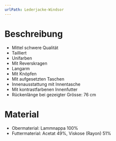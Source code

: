 ```yaml
---
urlPath: Lederjacke-Windsor
---
```

# Beschreibung
- Mittel schwere Qualität
- Tailliert
- Unifarben
- Mit Reverskragen
- Langarm
- Mit Knöpfen
- Mit aufgesetzten Taschen
- Innenausstattung mit Innentasche
- Mit kontrastfarbenen Innenfutter
- Rückenlänge bei gezeigter Grösse: 76 cm

# Material
- Obermaterial: Lammnappa 100%
- Futtermaterial: Acetat 49%, Viskose (Rayon) 51%
